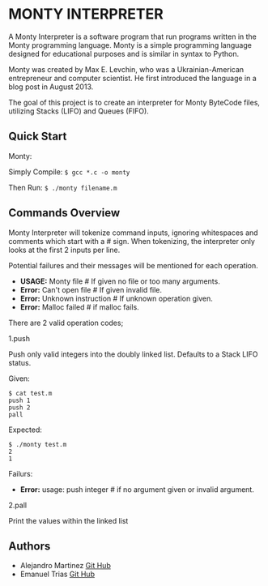 # MONTY INTERPRETER


A Monty Interpreter is a software program that run programs written in the Monty programming language.
Monty is a simple programming language designed for educational purposes and is similar in syntax to Python.

Monty was created by Max E. Levchin, who was a Ukrainian-American entrepreneur and computer scientist. He first introduced the language in a blog post in August 2013.

The goal of this project is to create an interpreter for Monty ByteCode files, utilizing Stacks (LIFO) and Queues (FIFO).

## Quick Start

Monty:

Simply Compile: `$ gcc *.c -o monty`

Then Run: `$ ./monty filename.m`

## Commands Overview

 Monty Interpreter will tokenize command inputs, ignoring whitespaces and comments which start with a # sign. When tokenizing, the interpreter only looks at the first 2 inputs per line.

 Potential failures and their messages will be mentioned for each operation.

* __USAGE:__ Monty file # If given no file or too many arguments.
* __Error:__ Can't open file # If given invalid file.
* __Error:__ Unknown instruction # If unknown operation given.
* __Error:__ Malloc failed # if malloc fails.

There are 2 valid operation codes;

1.push

Push only valid integers into the doubly linked list. Defaults to a Stack LIFO status.

Given:

```
$ cat test.m
push 1
push 2
pall

```
Expected:

```
$ ./monty test.m
2
1

```
Failurs:

* __Error:__ usage: push integer # if no argument given or invalid argument.

2.pall

  Print the values within the linked list



















## Authors

* Alejandro Martinez [Git Hub](https://github.com/alemao51092)
* Emanuel Trias [Git Hub](https://github.com/KrasniKot)